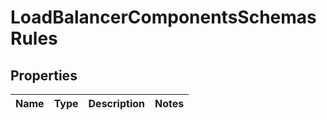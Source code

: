 # LoadBalancerComponentsSchemasRules

## Properties
Name | Type | Description | Notes
------------ | ------------- | ------------- | -------------
